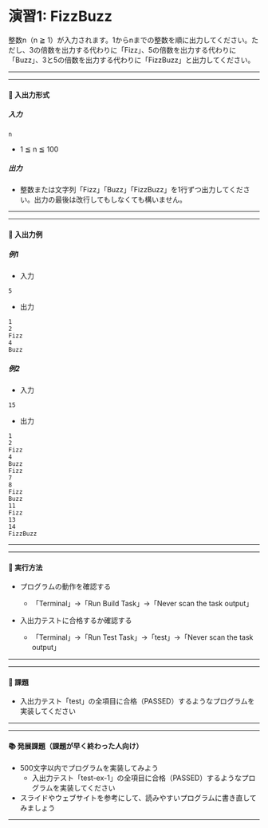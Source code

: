 # 演習1: FizzBuzz
整数n（n ≧ 1）が入力されます。1からnまでの整数を順に出力してください。ただし、3の倍数を出力する代わりに「Fizz」、5の倍数を出力する代わりに「Buzz」、3と5の倍数を出力する代わりに「FizzBuzz」と出力してください。
<br><hr><hr>

#### 📕 入出力形式
##### 入力
```terminal
n
```
- 1 ≦ n ≦ 100
##### 出力
- 整数または文字列「Fizz」「Buzz」「FizzBuzz」を1行ずつ出力してください。出力の最後は改行してもしなくても構いません。

<hr><hr>

#### 📘 入出力例
##### 例1
- 入力
```
5
```
- 出力
```
1
2
Fizz
4
Buzz
```
##### 例2
- 入力
```
15
```
- 出力
```
1
2
Fizz
4
Buzz
Fizz
7
8
Fizz
Buzz
11
Fizz
13
14
FizzBuzz
```
<hr><hr>

#### 📙 実行方法
- プログラムの動作を確認する
  - 「<walkthrough-editor-spotlight spotlightId="menu-terminal">Terminal</walkthrough-editor-spotlight>」→「Run Build Task」→「Never scan the task output」

- 入出力テストに合格するか確認する
  - 「<walkthrough-editor-spotlight spotlightId="menu-terminal">Terminal</walkthrough-editor-spotlight>」→「Run Test Task」→「test」→「Never scan the task output」
<hr><hr>

#### 📗 課題
- 入出力テスト「test」の全項目に合格（PASSED）するようなプログラムを実装してください
<hr><hr>

#### 📚 発展課題（課題が早く終わった人向け）
- 500文字以内でプログラムを実装してみよう
    - 入出力テスト「test-ex-1」の全項目に合格（PASSED）するようなプログラムを実装してください
- スライドやウェブサイトを参考にして、読みやすいプログラムに書き直してみましょう
<hr><br><br>